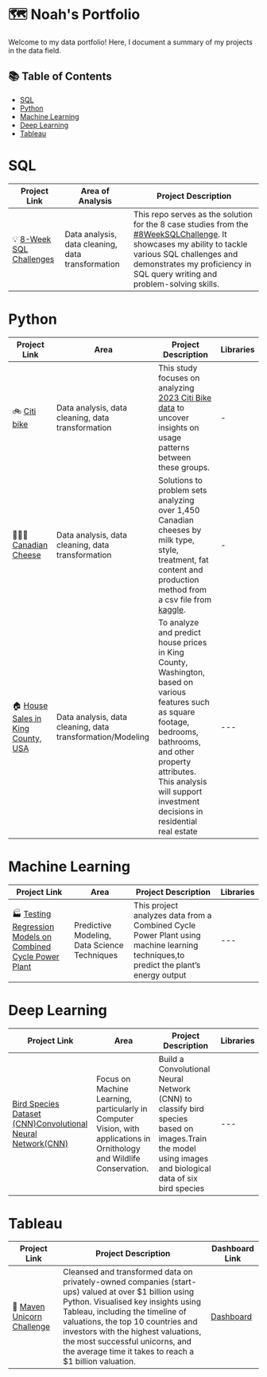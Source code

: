 # 🗺 Noah's Portfolio

Welcome to my data portfolio! Here, I document a summary of my projects in the data field. 

## 📚 Table of Contents
- [SQL](#sql)
- [Python](#python)
- [Machine Learning](#machine-learning)
- [Deep Learning](#deep-learning)
- [Tableau](#tableau)

# SQL

| Project Link | Area of Analysis | Project Description | 
|---|---|---|
| 💡 [8-Week SQL Challenges](https://github.com/katiehuangx/8-Week-SQL-Challenge) | Data analysis, data cleaning, data transformation | This repo serves as the solution for the 8 case studies from the [#8WeekSQLChallenge](https://8weeksqlchallenge.com). It showcases my ability to tackle various SQL challenges and demonstrates my proficiency in SQL query writing and problem-solving skills. | 
  

# Python

| Project Link | Area | Project Description | Libraries |    
|---|---|---|---|
| 🚲 [Citi bike ](https://github.com/noahq24/bike/blob/main/Citi_bike.ipynb) | Data analysis, data cleaning, data transformation | This study focuses on analyzing [2023 Citi Bike data](https://s3.amazonaws.com/tripdata/index.html) to uncover insights on usage patterns between these groups. | - | 
| 👩🏻‍💻 [Canadian Cheese ](https://github.com/noahq24/Cheese/blob/main/README.md) | Data analysis, data cleaning, data transformation | Solutions to problem sets analyzing over 1,450 Canadian cheeses by milk type, style, treatment, fat content and production method from a csv file from [kaggle](https://www.kaggle.com/datasets/noahjanes/canadian-cheese-directory). | - | 
|🏠 [House Sales in King County, USA](https://github.com/noahq24/House_sales/blob/main/House_Sales_in_King_Count_USA.ipynb)|Data analysis, data cleaning, data transformation/Modeling|To analyze and predict house prices in King County, Washington, based on various features such as square footage, bedrooms, bathrooms, and other property attributes. This analysis will support investment decisions in residential real estate|---|


# Machine Learning

| Project Link | Area | Project Description | Libraries |  
|---|---|---|---|
|🏭 [Testing Regression Models on Combined Cycle Power Plant](https://github.com/noahq24/Machine_Learning/blob/main/Combined_Cycle_Power_Plant.ipynb) | Predictive Modeling, Data Science Techniques|This project analyzes data from a Combined Cycle Power Plant using machine learning techniques,to predict the plant’s energy output|---|


# Deep Learning
| Project Link | Area | Project Description | Libraries |  
|---|---|---|---|
|[Bird Species Dataset (CNN)Convolutional Neural Network(CNN)](https://github.com/noahq24/Deep_learning/blob/main/README.md) |Focus on Machine Learning, particularly in Computer Vision, with applications in Ornithology and Wildlife Conservation.|Build a Convolutional Neural Network (CNN) to classify bird species based on images.Train the model using images and biological data of six bird species|---|


# Tableau

| Project Link | Project Description | Dashboard Link |
|---|---|---|
| 🦄 [Maven Unicorn Challenge](https://github.com/katiehuangx/Maven-Unicorn-Challenge) | Cleansed and transformed data on privately-owned companies (start-ups) valued at over $1 billion using Python. Visualised key insights using Tableau, including the timeline of valuations, the top 10 countries and investors with the highest valuations, the most successful unicorns, and the average time it takes to reach a $1 billion valuation. | [Dashboard](https://public.tableau.com/app/profile/katie.huang/viz/UnicornCompanies_16502745371460/Unicorns?publish=yes) |
